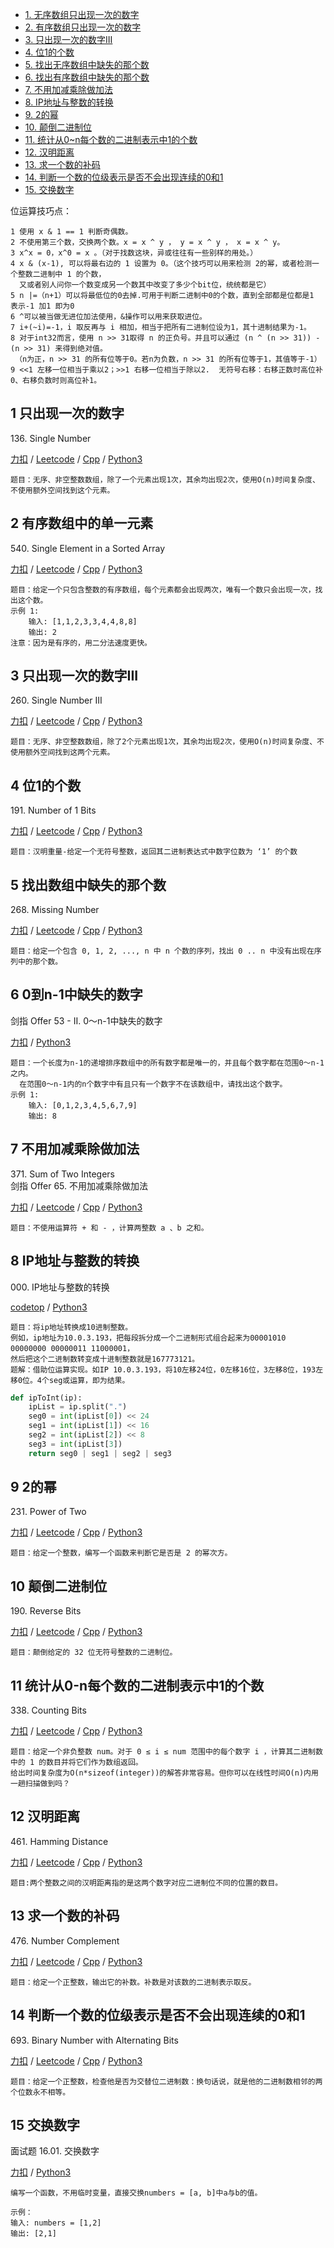 <!-- GFM-TOC -->
* [1. 无序数组只出现一次的数字](#1-只出现一次的数字)
* [2. 有序数组只出现一次的数字](#2-有序数组中的单一元素)
* [3. 只出现一次的数字III](#3-只出现一次的数字III)
* [4. 位1的个数](#4-位1的个数)
* [5. 找出无序数组中缺失的那个数](#5-找出数组中缺失的那个数)
* [6. 找出有序数组中缺失的那个数](#6-0到n-1中缺失的数字)
* [7. 不用加减乘除做加法](#7-不用加减乘除做加法)
* [8. IP地址与整数的转换](#8-IP地址与整数的转换)
* [9. 2的幂](#9-2的幂)
* [10. 颠倒二进制位](#10-颠倒二进制位)
* [11. 统计从0~n每个数的二进制表示中1的个数](#11-统计从0-n每个数的二进制表示中1的个数)
* [12. 汉明距离](#12-汉明距离)
* [13. 求一个数的补码](#13-求一个数的补码)
* [14. 判断一个数的位级表示是否不会出现连续的0和1](#14-判断一个数的位级表示是否不会出现连续的0和1)
* [15. 交换数字](#15-交换数字)
<!-- GFM-TOC -->

位运算技巧点：
```
1 使用 x & 1 == 1 判断奇偶数。
2 不使用第三个数，交换两个数。x = x ^ y ， y = x ^ y ， x = x ^ y。
3 x^x = 0，x^0 = x 。（对于找数这块，异或往往有一些别样的用处。）
4 x & (x-1), 可以将最右边的 1 设置为 0。（这个技巧可以用来检测 2的幂，或者检测一个整数二进制中 1 的个数，
  又或者别人问你一个数变成另一个数其中改变了多少个bit位，统统都是它）
5 n |=（n+1）可以将最低位的0去掉.可用于判断二进制中0的个数，直到全部都是位都是1 表示-1 加1 即为0
6 ^可以被当做无进位加法使用，&操作可以用来获取进位。
7 i+(~i)=-1，i 取反再与 i 相加，相当于把所有二进制位设为1，其十进制结果为-1。
8 对于int32而言，使用 n >> 31取得 n 的正负号。并且可以通过 (n ^ (n >> 31)) - (n >> 31) 来得到绝对值。
 （n为正，n >> 31 的所有位等于0。若n为负数，n >> 31 的所有位等于1，其值等于-1）
9 <<1 左移一位相当于乘以2；>>1 右移一位相当于除以2.  无符号右移：右移正数时高位补0、右移负数时则高位补1。
```

## 1 只出现一次的数字
136\. Single Number

[力扣](https://leetcode-cn.com/problems/single-number/) / [Leetcode](https://leetcode.com/problems/single-number/) / [Cpp](../ds_9_bit_operation/L136.cpp) / [Python3](../python-algorithm/ds_9_bit_operation/L136.py)
```
题目：无序、非空整数数组，除了一个元素出现1次，其余均出现2次，使用O(n)时间复杂度、不使用额外空间找到这个元素。
```

## 2 有序数组中的单一元素
540\. Single Element in a Sorted Array

[力扣](https://leetcode-cn.com/problems/single-element-in-a-sorted-array/) / [Leetcode](https://leetcode.com/problems/single-element-in-a-sorted-array/) / [Cpp](../ds_9_bit_operation/L540-m.cpp) / [Python3](../python-algorithm/ds_9_bit_operation/L540-m.py)
```
题目：给定一个只包含整数的有序数组，每个元素都会出现两次，唯有一个数只会出现一次，找出这个数。
示例 1:
    输入: [1,1,2,3,3,4,4,8,8]
    输出: 2
注意：因为是有序的，用二分法速度更快。
```

## 3 只出现一次的数字III
260\. Single Number III

[力扣](https://leetcode-cn.com/problems/single-number-iii/) / [Leetcode](https://leetcode.com/problems/single-number-iii/) / [Cpp](../ds_9_bit_operation/L260-m.cpp) / [Python3](../python-algorithm/ds_9_bit_operation/L260-m.py)
```
题目：无序、非空整数数组，除了2个元素出现1次，其余均出现2次，使用O(n)时间复杂度、不使用额外空间找到这两个元素。
```

## 4 位1的个数
191\. Number of 1 Bits

[力扣](https://leetcode-cn.com/problems/number-of-1-bits/) / [Leetcode](https://leetcode.com/problems/number-of-1-bits/) / [Cpp](../ds_9_bit_operation/L191.cpp) / [Python3](../python-algorithm/ds_9_bit_operation/L191.py)
```
题目：汉明重量-给定一个无符号整数，返回其二进制表达式中数字位数为 ‘1’ 的个数
```

## 5 找出数组中缺失的那个数
268\. Missing Number	 

[力扣](https://leetcode-cn.com/problems/missing-number/) / [Leetcode](https://leetcode.com/problems/missing-number/) / [Cpp](../ds_7_array_inplace/L268.cpp) / [Python3](../python-algorithm/ds_9_bit_operation/L268.py)
```
题目：给定一个包含 0, 1, 2, ..., n 中 n 个数的序列，找出 0 .. n 中没有出现在序列中的那个数。
```

## 6 0到n-1中缺失的数字
剑指 Offer 53 - II. 0～n-1中缺失的数字      

[力扣](https://leetcode-cn.com/problems/que-shi-de-shu-zi-lcof/)  / [Python3](../python-algorithm/ds_9_bit_operation/J53_2.py)
```
题目：一个长度为n-1的递增排序数组中的所有数字都是唯一的，并且每个数字都在范围0～n-1之内。
  在范围0～n-1内的n个数字中有且只有一个数字不在该数组中，请找出这个数字。
示例 1:
    输入: [0,1,2,3,4,5,6,7,9]
    输出: 8
```

## 7 不用加减乘除做加法
371\. Sum of Two Integers	   
剑指 Offer 65. 不用加减乘除做加法   

[力扣](https://leetcode-cn.com/problems/sum-of-two-integers/) / [Leetcode](https://leetcode.com/problems/sum-of-two-integers/) / [Cpp](../ds_9_bit_operation/L371-m.cpp) / [Python3](../python-algorithm/ds_9_bit_operation/L371-m.py)
```
题目：不使用运算符 + 和 - ，计算两整数 a 、b 之和。
```

## 8 IP地址与整数的转换
000\. IP地址与整数的转换    


[codetop](https://mp.weixin.qq.com/s?__biz=MzkxNDI1MTA1MA==&mid=2247484420&idx=1&sn=47b8f360d9d0f3af6cd984cf0632606e&source=41#wechat_redirect) / [Python3](../python-algorithm/ds_9_bit_operation/bIP地址与整数的转换.py)
```
题目：将ip地址转换成10进制整数。
例如，ip地址为10.0.3.193，把每段拆分成一个二进制形式组合起来为00001010 00000000 00000011 11000001，
然后把这个二进制数转变成十进制整数就是167773121。
题解：借助位运算实现。如IP 10.0.3.193，将10左移24位，0左移16位，3左移8位，193左移0位。4个seg或运算，即为结果。
```
```python  
def ipToInt(ip):
    ipList = ip.split(".")
    seg0 = int(ipList[0]) << 24
    seg1 = int(ipList[1]) << 16
    seg2 = int(ipList[2]) << 8 
    seg3 = int(ipList[3])
    return seg0 | seg1 | seg2 | seg3
```

## 9 2的幂
231\. Power of Two 

[力扣](https://leetcode-cn.com/problems/power-of-two/) / [Leetcode](https://leetcode.com/problems/power-of-two/) / [Cpp](../ds_9_bit_operation/L231.cpp) / [Python3](../python-algorithm/ds_9_bit_operation/L231.py)
```
题目：给定一个整数，编写一个函数来判断它是否是 2 的幂次方。
```

## 10 颠倒二进制位
190\. Reverse Bits

[力扣](https://leetcode-cn.com/problems/reverse-bits/) / [Leetcode](https://leetcode.com/problems/reverse-bits/) / [Cpp](../ds_9_bit_operation/L190.cpp) / [Python3](../python-algorithm/ds_9_bit_operation/L190.py)
```
题目：颠倒给定的 32 位无符号整数的二进制位。
```


## 11 统计从0-n每个数的二进制表示中1的个数 
338\. Counting Bits

[力扣](https://leetcode-cn.com/problems/counting-bits/) / [Leetcode](https://leetcode.com/problems/counting-bits/) / [Cpp](../algo_05_dynamic_plan/L338-m.cpp) / [Python3](../python-algorithm/ds_9_bit_operation/L338-m.py)
```
题目：给定一个非负整数 num。对于 0 ≤ i ≤ num 范围中的每个数字 i ，计算其二进制数中的 1 的数目并将它们作为数组返回。
给出时间复杂度为O(n*sizeof(integer))的解答非常容易。但你可以在线性时间O(n)内用一趟扫描做到吗？
```

## 12 汉明距离
461\. Hamming Distance

[力扣](https://leetcode-cn.com/problems/hamming-distance/) / [Leetcode](https://leetcode.com/problems/hamming-distance/) / [Cpp](../ds_9_bit_operation/L461.cpp) / [Python3](../python-algorithm/ds_9_bit_operation/L461.py)
```
题目:两个整数之间的汉明距离指的是这两个数字对应二进制位不同的位置的数目。
```

## 13 求一个数的补码
476\. Number Complement

[力扣](https://leetcode-cn.com/problems/number-complement/) / [Leetcode](https://leetcode.com/problems/number-complement/) / [Cpp](../ds_9_bit_operation/L476.cpp) / [Python3](../python-algorithm/ds_9_bit_operation/L476.py)
```
题目：给定一个正整数，输出它的补数。补数是对该数的二进制表示取反。
```

## 14 判断一个数的位级表示是否不会出现连续的0和1
693\. Binary Number with Alternating Bits

[力扣](https://leetcode-cn.com/problems/binary-number-with-alternating-bits/) / [Leetcode](https://leetcode.com/problems/binary-number-with-alternating-bits/) / [Cpp](../ds_9_bit_operation/L693.cpp) / [Python3](../python-algorithm/ds_9_bit_operation/L693.py)
```
题目：给定一个正整数，检查他是否为交替位二进制数：换句话说，就是他的二进制数相邻的两个位数永不相等。
```

## 15 交换数字
面试题 16.01. 交换数字          

[力扣](https://leetcode-cn.com/problems/swap-numbers-lcci/) / [Python3](../python-algorithm/ds_9_bit_operation/16.01.py)      
```
编写一个函数，不用临时变量，直接交换numbers = [a, b]中a与b的值。

示例：
输入: numbers = [1,2]
输出: [2,1]
```

